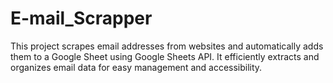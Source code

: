 # E-mail_Scrapper
This project scrapes email addresses from websites and automatically adds them to a Google Sheet using Google Sheets API. It efficiently extracts and organizes email data for easy management and accessibility.
